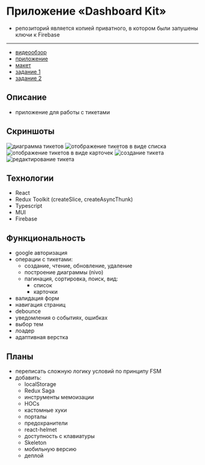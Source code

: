 # Приложение «Dashboard Kit»
- репозиторий является копией приватного, в котором были запушены ключи к Firebase
***
- [видеообзор](https://youtu.be/jy3fUkklad0)
- [приложение](https://dashboard-kit-2022.herokuapp.com)
- [макет](https://www.figma.com/file/mK4nf7Y0sBpQ9EpNOsBjHL/Figma-Admin-Dashboard-UI-Kit-(Free)-(Copy)?node-id=0%3A1)
- [задание 1](https://disk.yandex.ru/i/cZXOoG1fUWSdqw)
- [задание 2](https://disk.yandex.ru/i/Ehe_U5OPnJfaCw)

## Описание
- приложение для работы с тикетами

## Скриншоты

![диаграмма тикетов](https://github.com/NikolayMishaev/dashboard_kit/raw/master/src/images/readme/04.jpg)
![отображение тикетов в виде списка](https://github.com/NikolayMishaev/dashboard_kit/raw/master/src/images/readme/03.jpg)
![отображение тикетов в виде карточек](https://github.com/NikolayMishaev/dashboard_kit/raw/master/src/images/readme/01.jpg)
![создание тикета](https://github.com/NikolayMishaev/dashboard_kit/raw/master/src/images/readme/02.jpg)
![редактирование тикета](https://github.com/NikolayMishaev/dashboard_kit/raw/master/src/images/readme/05.jpg)

## Технологии
  - React
  - Redux Toolkit (createSlice, createAsyncThunk)
  - Typescript
  - MUI
  - Firebase

## Функциональность
- google авторизация 
- операции с тикетами:
  - создание, чтение, обновление, удаление
  - построение диаграммы (nivo)
  - пагинация, сортировка, поиск, вид:
    - список
    - карточки
- валидация форм
- навигация страниц
- debounce
- уведомления о событиях, ошибках
- выбор тем
- лоадер
- адаптивная верстка

## Планы
- переписать сложную логику условий по принципу FSM
- добавить: 
  - localStorage
  - Redux Saga
  - инструменты мемоизации
  - HOCs
  - кастомные хуки
  - порталы
  - предохранители
  - react-helmet
  - доступность с клавиатуры
  - Skeleton
  - мобильную версию
  - деплой
